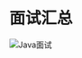 # 面试汇总

![Java面试](https://abelsun-1256449468.cos.ap-beijing.myqcloud.com/image/Java%2525E9%25259D%2525A2%2525E8%2525AF%252595.png)
